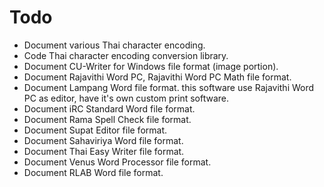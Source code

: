 # Todo
- Document various Thai character encoding.
- Code Thai character encoding conversion library.
- Document CU-Writer for Windows file format (image portion).
- Document Rajavithi Word PC, Rajavithi Word PC Math file format.
- Document Lampang Word file format.
  this software use Rajavithi Word PC as editor, have it's own custom print software.
- Document iRC Standard Word file format.
- Document Rama Spell Check file format.
- Document Supat Editor file format.
- Document Sahaviriya Word file format.
- Document Thai Easy Writer file format.
- Document Venus Word Processor file format.
- Document RLAB Word file format.
